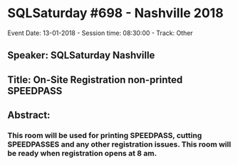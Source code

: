 # SQLSaturday #698 - Nashville 2018
Event Date: 13-01-2018 - Session time: 08:30:00 - Track: Other
## Speaker: SQLSaturday Nashville
## Title: On-Site Registration  non-printed SPEEDPASS
## Abstract:
### This room will be used for printing  SPEEDPASS, cutting SPEEDPASSES and any other registration issues. This room will be ready when registration opens at 8 am.
